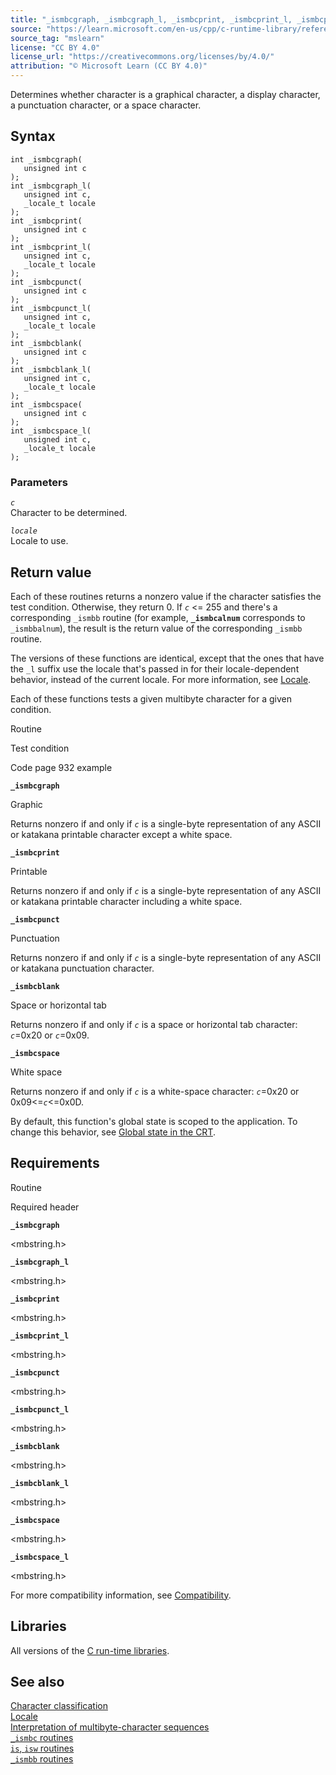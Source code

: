 ```yaml
---
title: "_ismbcgraph, _ismbcgraph_l, _ismbcprint, _ismbcprint_l, _ismbcpunct, _ismbcpunct_l, _ismbcblank, _ismbcblank_l, _ismbcspace, _ismbcspace_l"
source: "https://learn.microsoft.com/en-us/cpp/c-runtime-library/reference/ismbcgraph-functions?view=msvc-170"
source_tag: "mslearn"
license: "CC BY 4.0"
license_url: "https://creativecommons.org/licenses/by/4.0/"
attribution: "© Microsoft Learn (CC BY 4.0)"
---
```

Determines whether character is a graphical character, a display character, a punctuation character, or a space character.

## Syntax

```
int _ismbcgraph(
   unsigned int c
);
int _ismbcgraph_l(
   unsigned int c,
   _locale_t locale
);
int _ismbcprint(
   unsigned int c
);
int _ismbcprint_l(
   unsigned int c,
   _locale_t locale
);
int _ismbcpunct(
   unsigned int c
);
int _ismbcpunct_l(
   unsigned int c,
   _locale_t locale
);
int _ismbcblank(
   unsigned int c
);
int _ismbcblank_l(
   unsigned int c,
   _locale_t locale
);
int _ismbcspace(
   unsigned int c
);
int _ismbcspace_l(
   unsigned int c,
   _locale_t locale
);
```

### Parameters

_`c`_  
Character to be determined.

_`locale`_  
Locale to use.

## Return value

Each of these routines returns a nonzero value if the character satisfies the test condition. Otherwise, they return 0. If _`c`_ <= 255 and there's a corresponding `_ismbb` routine (for example, **`_ismbcalnum`** corresponds to `_ismbbalnum`), the result is the return value of the corresponding `_ismbb` routine.

The versions of these functions are identical, except that the ones that have the `_l` suffix use the locale that's passed in for their locale-dependent behavior, instead of the current locale. For more information, see [Locale](https://learn.microsoft.com/en-us/cpp/c-runtime-library/locale?view=msvc-170).

Each of these functions tests a given multibyte character for a given condition.

Routine

Test condition

Code page 932 example

**`_ismbcgraph`**

Graphic

Returns nonzero if and only if _`c`_ is a single-byte representation of any ASCII or katakana printable character except a white space.

**`_ismbcprint`**

Printable

Returns nonzero if and only if _`c`_ is a single-byte representation of any ASCII or katakana printable character including a white space.

**`_ismbcpunct`**

Punctuation

Returns nonzero if and only if _`c`_ is a single-byte representation of any ASCII or katakana punctuation character.

**`_ismbcblank`**

Space or horizontal tab

Returns nonzero if and only if _`c`_ is a space or horizontal tab character: _`c`_\=0x20 or _`c`_\=0x09.

**`_ismbcspace`**

White space

Returns nonzero if and only if _`c`_ is a white-space character: _`c`_\=0x20 or 0x09<=_`c`_<=0x0D.

By default, this function's global state is scoped to the application. To change this behavior, see [Global state in the CRT](https://learn.microsoft.com/en-us/cpp/c-runtime-library/global-state?view=msvc-170).

## Requirements

Routine

Required header

**`_ismbcgraph`**

<mbstring.h>

**`_ismbcgraph_l`**

<mbstring.h>

**`_ismbcprint`**

<mbstring.h>

**`_ismbcprint_l`**

<mbstring.h>

**`_ismbcpunct`**

<mbstring.h>

**`_ismbcpunct_l`**

<mbstring.h>

**`_ismbcblank`**

<mbstring.h>

**`_ismbcblank_l`**

<mbstring.h>

**`_ismbcspace`**

<mbstring.h>

**`_ismbcspace_l`**

<mbstring.h>

For more compatibility information, see [Compatibility](https://learn.microsoft.com/en-us/cpp/c-runtime-library/compatibility?view=msvc-170).

## Libraries

All versions of the [C run-time libraries](https://learn.microsoft.com/en-us/cpp/c-runtime-library/crt-library-features?view=msvc-170).

## See also

[Character classification](https://learn.microsoft.com/en-us/cpp/c-runtime-library/character-classification?view=msvc-170)  
[Locale](https://learn.microsoft.com/en-us/cpp/c-runtime-library/locale?view=msvc-170)  
[Interpretation of multibyte-character sequences](https://learn.microsoft.com/en-us/cpp/c-runtime-library/interpretation-of-multibyte-character-sequences?view=msvc-170)  
[`_ismbc` routines](https://learn.microsoft.com/en-us/cpp/c-runtime-library/ismbc-routines?view=msvc-170)  
[`is`, `isw` routines](https://learn.microsoft.com/en-us/cpp/c-runtime-library/is-isw-routines?view=msvc-170)  
[`_ismbb` routines](https://learn.microsoft.com/en-us/cpp/c-runtime-library/ismbb-routines?view=msvc-170)